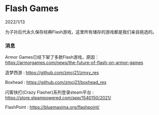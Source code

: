 # Flash Games

2022/1/13

为子孙后代永久保存经典Flash游戏，这里所有储存的游戏都是我们亲自挑选的。

### 消息

Armor Games已经下架了多款Flash游戏，原因：https://armorgames.com/news/the-future-of-flash-on-armor-games

造梦西游 : https://github.com/zmcj21/zmxy_res

Boxhead : https://github.com/zmcj21/boxhead_res

闪客快打(Crazy Flasher)系列登录steam平台 : https://store.steampowered.com/app/1540150/2021/

FlashPoint : https://bluemaxima.org/flashpoint/

